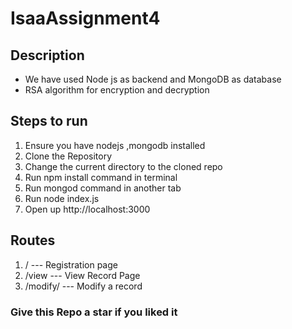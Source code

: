 # IsaaAssignment4
## Description
- We have used Node js as backend and MongoDB as database
- RSA algorithm for encryption and decryption
## Steps to run
1) Ensure you have nodejs ,mongodb installed
2) Clone the Repository
3) Change the current directory to the cloned repo
4) Run npm install command in terminal
5) Run mongod command in another tab
6) Run node index.js
7) Open up http://localhost:3000

## Routes
1) / --- Registration page
2) /view --- View Record Page
3) /modify/<id> --- Modify a record
  
### Give this Repo a star if you liked it
